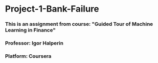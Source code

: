 # Project-1-Bank-Failure

### This is an assignment from course: "Guided Tour of Machine Learning in Finance"
### Professor: Igor Halperin
### Platform: Coursera
